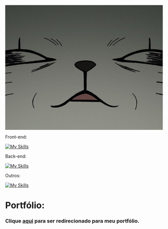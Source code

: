 <div style="text-align: center;">
  <img src="https://github.com/FelipeCostaq/FelipeCostaq/blob/main/dandadanRot.jpg?raw=true" 
       style="display: block; width: 100%; height: 400px; object-fit: cover;">
</div>




Front-end:

[![My Skills](https://skillicons.dev/icons?i=html,css,js,ts,react,bootstrap,wasm)](https://skillicons.dev)

Back-end:

[![My Skills](https://skillicons.dev/icons?i=cs,dotnet,nodejs,java)](https://skillicons.dev)

Outros: 

[![My Skills](https://skillicons.dev/icons?i=unity,git,github)](https://skillicons.dev)


# Portfólio:
<h3>Clique <a href="https://felipecdeveloper.netlify.app/">aqui</a> para ser redirecionado para meu portfólio.</h3>




